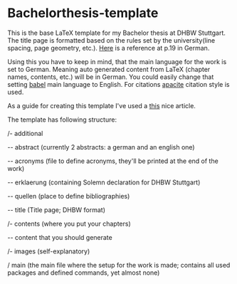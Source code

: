 # Bachelorthesis-template
This is the base LaTeX template for my Bachelor thesis at DHBW Stuttgart. The title page is formatted based on the rules set by the university(line spacing, page geometry, etc.). [Here](http://www.dhbw.de/fileadmin/user_upload/Dokumente/Dokumente_fuer_Studierende/Richtlinien_fuer_Bearbeitung_und_Dokumentation.pdf) is a reference at p.19 in German.

Using this you have to keep in mind, that the main language for the work is set to German. Meaning auto generated content from LaTeX (chapter names, contents, etc.) will be in German. You could easily change that setting [babel](http://ftp.fernuni-hagen.de/ftp-dir/pub/mirrors/www.ctan.org/macros/latex/required/babel/base/babel.pdf) main language to English. For citations [apacite](http://ctan.space-pro.be/tex-archive/biblio/bibtex/contrib/apacite/apacite.pdf) citation style is used. 

As a guide for creating this template I've used a [this](https://tug.org/pracjourn/2008-1/mori/mori.pdf) nice article.

The template has following structure:

/- additional

-- abstract (currently 2 abstracts: a german and an english one)

-- acronyms (file to define acronyms, they'll be printed at the end of the work)

-- erklaerung (containing Solemn declaration for DHBW Stuttgart)

-- quellen (place to define bibliographies)

-- title (Title page; DHBW format)

/- contents (where you put your chapters)

-- content that you should generate

/- images (self-explanatory)

/ main (the main file where the setup for the work is made; contains all used packages and defined commands, yet almost none)
